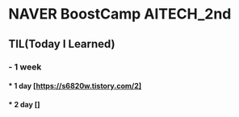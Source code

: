 # NAVER BoostCamp AITECH_2nd

## TIL(Today I Learned)
### - 1 week
####  * 1 day [https://s6820w.tistory.com/2]
####  * 2 day []
